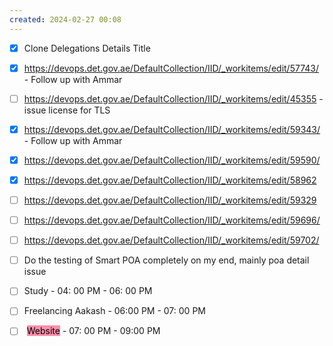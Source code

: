 ```yaml
---
created: 2024-02-27 00:08
---
```

- [x] Clone Delegations Details Title
- [x] https://devops.det.gov.ae/DefaultCollection/IID/_workitems/edit/57743/ - Follow up with Ammar
- [ ] https://devops.det.gov.ae/DefaultCollection/IID/_workitems/edit/45355 - issue license for TLS
- [x] https://devops.det.gov.ae/DefaultCollection/IID/_workitems/edit/59343/ - Follow up with Ammar
- [x] https://devops.det.gov.ae/DefaultCollection/IID/_workitems/edit/59590/
- [x] https://devops.det.gov.ae/DefaultCollection/IID/_workitems/edit/58962
- [ ] https://devops.det.gov.ae/DefaultCollection/IID/_workitems/edit/59329
- [ ] https://devops.det.gov.ae/DefaultCollection/IID/_workitems/edit/59696/
- [ ] https://devops.det.gov.ae/DefaultCollection/IID/_workitems/edit/59702/


- [ ] Do the testing of Smart POA completely on my end, mainly poa detail issue
- [ ] Study - 04: 00 PM - 06: 00 PM
- [ ] Freelancing Aakash - 06:00 PM - 07: 00 PM
- [ ] <mark style="background: #FFF3A3A6;"></mark> <mark style="background: #FF5582A6;">Website</mark> - 07: 00 PM - 09:00 PM